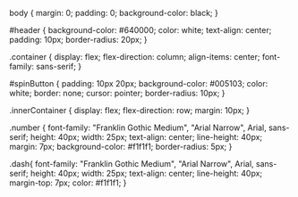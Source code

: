 body {
  margin: 0;
  padding: 0;
  background-color: black;
}

#header {
  background-color: #640000;
  color: white;
  text-align: center;
  padding: 10px;
  border-radius: 20px;
}

.container {
  display: flex;
  flex-direction: column;
  align-items: center;
  font-family: sans-serif;
}

#spinButton {
  padding: 10px 20px;
  background-color: #005103;
  color: white;
  border: none;
  cursor: pointer;
  border-radius: 10px;
}

.innerContainer {
  display: flex;
  flex-direction: row;
  margin: 10px;
}

.number {
  font-family: "Franklin Gothic Medium", "Arial Narrow", Arial, sans-serif;
  height: 40px;
  width: 25px;
  text-align: center;
  line-height: 40px;
  margin: 7px;
  background-color: #f1f1f1;
  border-radius: 5px;
}

.dash{
    font-family: "Franklin Gothic Medium", "Arial Narrow", Arial, sans-serif;
    height: 40px;
    width: 25px;
    text-align: center;
    line-height: 40px;
    margin-top: 7px;
    color: #f1f1f1;
}
